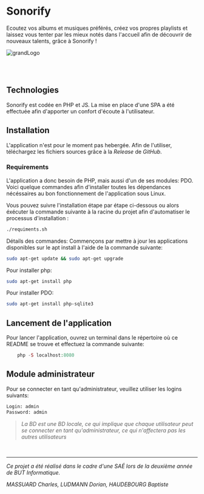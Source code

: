 # Sonorify
Ecoutez vos albums et musiques préférés, créez vos propres playlists et laissez vous tenter par les mieux notés dans l'accueil afin de découvrir de nouveaux talents, grâce à Sonorify !

![grandLogo](https://github.com/CharlesMassuard/Sonorify/assets/118757823/a6213d8d-e320-4b8f-8998-62b61c8c4cec)

<br><br>

## Technologies

Sonorify est codée en PHP et JS. La mise en place d'une SPA a été effectuée afin d'apporter un confort d'écoute à l'utilisateur.  

## Installation 

L'application n'est pour le moment pas hebergée. Afin de l'utiliser, téléchargez les fichiers sources grâce à la *Release* de *GitHub*.

### Requirements  

L'application a donc besoin de PHP, mais aussi d'un de ses modules: PDO.  
Voici quelque commandes afin d'installer toutes les dépendances nécéssaires au bon fonctionnement de l'application sous Linux.  

Vous pouvez suivre l'installation étape par étape ci-dessous ou alors éxécuter la commande suivante à la racine du projet afin d'automatiser le processus d'installation :
```bash
./requiments.sh
```

Détails des commandes:
Commençons par mettre à jour les applications disponibles sur le apt install à l'aide de la commande suivante:  
```bash
sudo apt-get update && sudo apt-get upgrade
```

Pour installer php:
```bash
sudo apt-get install php
```

Pour installer PDO:
```bash
sudo apt-get install php-sqlite3
```

## Lancement de l'application

Pour lancer l'application, ouvrez un terminal dans le répertoire où ce README se trouve et effectuez la commande suivante:  
```php
    php -S localhost:8080
```

## Module administrateur

Pour se connecter en tant qu'administrateur, veuillez utiliser les logins suivants:
```txt
Login: admin
Password: admin
```

> *La BD est une BD locale, ce qui implique que chaque utilisateur peut se connecter en tant qu'administrateur, ce qui n'affectera pas les autres utilisateurs*
<br>

-----

*Ce projet a été réalisé dans le cadre d'une SAÉ lors de la deuxième année de BUT Informatique.*

*MASSUARD Charles, LUDMANN Dorian, HAUDEBOURG Baptiste*
